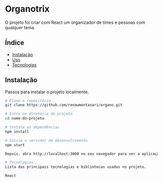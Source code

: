 # Organotrix

O projeto foi criar com React um organizador de times e pessoas com qualquer tema.

## Índice

- [Instalação](#instalação)
- [Uso](#uso)
- [Tecnologias](#tecnologias)

## Instalação

Passos para instalar o projeto localmente.

```bash
# Clone o repositório
git clone https://github.com/renawmontanari/organo.git

# Entre no diretório do projeto
cd nome-do-projeto

# Instale as dependências
npm install

# Inicie o servidor de desenvolvimento
npm start

Depois, abra http://localhost:3000 no seu navegador para ver a aplicação.

# Tecnologias
Lista das principais tecnologias e bibliotecas usadas no projeto.

React
